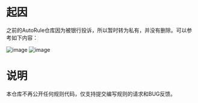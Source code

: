 # 起因

之前的AutoRule仓库因为被银行投诉，所以暂时转为私有，并没有删除。可以参考如下内容：

![image](https://github.com/user-attachments/assets/60a900df-8c82-4d4c-b903-a174634c6b43)
![image](https://github.com/user-attachments/assets/a26fa763-df9c-4f39-ae99-711d01accc49)

# 说明

本仓库不再公开任何规则代码，仅支持提交编写规则的请求和BUG反馈。
